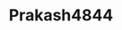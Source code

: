 ---
title: Prakash4844
github: https://github.com/Prakash4844
mode: dark
transition: 1s
score: 65.7
archetype:
- Badges | Tags | Icons
- Little Bit of Everything
---
